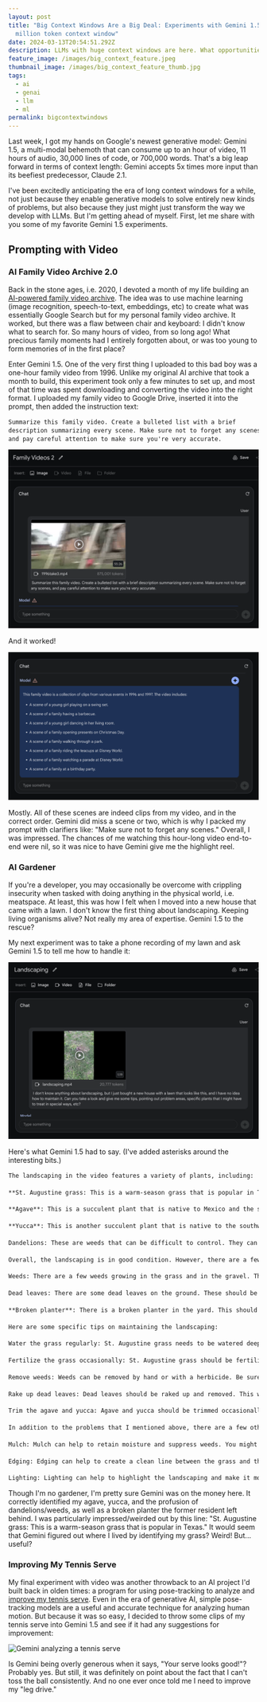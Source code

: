 ```yaml
---
layout: post
title: "Big Context Windows Are a Big Deal: Experiments with Gemini 1.5's 1
  million token context window"
date: 2024-03-13T20:54:51.292Z
description: LLMs with huge context windows are here. What opportunities do they unlock?
feature_image: /images/big_context_feature.jpeg
thumbnail_image: /images/big_context_feature_thumb.jpg
tags:
  - ai
  - genai
  - llm
  - ml
permalink: bigcontextwindows
---
```

Last week, I got my hands on Google's newest generative model: Gemini 1.5, a multi-modal behemoth that can consume up to an hour of video, 11 hours of audio, 30,000 lines of code, or 700,000 words. That's a big leap forward in terms of context length: Gemini accepts 5x times more input than its beefiest predecessor, Claude 2.1.

I've been excitedly anticipating the era of long context windows for a while, not just because they enable generative models to solve entirely new kinds of problems, but also because they just might just transform the way we develop with LLMs. But I'm getting ahead of myself. First, let me share with you some of my favorite Gemini 1.5 experiments.

## P﻿rompting with Video

### AI Family Video Archive 2.0

Back in the stone ages, i.e. 2020, I devoted a month of my life building an [AI-powered family video archive](https://www.youtube.com/watch?si=TC6gJuC1VcaBvFN5&v=_IeS1m8r6SY&feature=youtu.be). The idea was to use machine learning (image recognition, speech-to-text, embeddings, etc) to create what was essentially Google Search but for my personal family video archive. It worked, but there was a flaw between chair and keyboard: I didn't know what to search for. So many hours of video, from so long ago! What precious family moments had I entirely forgotten about, or was too young to form memories of in the first place?

Enter Gemini 1.5. One of the very first thing I uploaded to this bad boy was a one-hour family video from 1996. Unlike my original AI archive that took a month to build, this experiment took only a few minutes to set up, and most of that time was spent downloading and converting the video into the right format. I uploaded my family video to Google Drive, inserted it into the prompt, then added the instruction text:

```markdown
Summarize this family video. Create a bulleted list with a brief 
description summarizing every scene. Make sure not to forget any scenes, 
and pay careful attention to make sure you're very accurate.
```

![Prompting Gemini with a family video](/images/1996_video_prompt.png "Summarizing an hour-long family video from 1996")

A﻿nd it worked!

![Gemini summarizes a family video](/images/1996_model_summary.png "Family video play by play")

Mostly. All of these scenes are indeed clips from my video, and in the correct order. Gemini did miss a scene or two, which is why I packed my prompt with clarifiers like: "Make sure not to forget any scenes." Overall, I was impressed. The chances of me watching this hour-long video end-to-end were nil, so it was nice to have Gemini give me the highlight reel.

### A﻿I Gardener

If you're a developer, you may occasionally be overcome with crippling insecurity when tasked with doing anything in the physical world, i.e. meatspace. At least, this was how I felt when I moved into a new house that came with a lawn. I don't know the first thing about landscaping. Keeping living organisms alive? Not really my area of expertise. Gemini 1.5 to the rescue?

My next experiment was to take a phone recording of my lawn and ask Gemini 1.5 to tell me how to handle it:

![Gemini analyzes a landscaping video](/images/landscaping_prompt.png "Asking Gemini for help with landscaping")

Here's what Gemini 1.5 had to say. (I've added asterisks around the interesting bits.)

```markdown
The landscaping in the video features a variety of plants, including:

**St. Augustine grass: This is a warm-season grass that is popular in Texas. It is relatively low-maintenance, but it does need to be watered regularly and fertilized occasionally.**

**Agave**: This is a succulent plant that is native to Mexico and the southwestern United States. It is very drought-tolerant and does not need to be watered often.

**Yucca**: This is another succulent plant that is native to the southwestern United States. It is also very drought-tolerant and does not need to be watered often.

Dandelions: These are weeds that can be difficult to control. They can be removed by hand or with a herbicide.

Overall, the landscaping is in good condition. However, there are a few problems that I see:

Weeds: There are a few weeds growing in the grass and in the gravel. These can be removed by hand or with a herbicide.

Dead leaves: There are some dead leaves on the ground. These should be raked up and removed.

**Broken planter**: There is a broken planter in the yard. This should be removed and replaced.

Here are some specific tips on maintaining the landscaping:

Water the grass regularly: St. Augustine grass needs to be watered deeply and infrequently. Water it once or twice a week, depending on the weather.

Fertilize the grass occasionally: St. Augustine grass should be fertilized once or twice a year. Use a fertilizer that is specifically designed for St. Augustine grass.

Remove weeds: Weeds can be removed by hand or with a herbicide. Be sure to use a herbicide that is safe for St. Augustine grass.

Rake up dead leaves: Dead leaves should be raked up and removed. This will help to prevent the spread of disease.

Trim the agave and yucca: Agave and yucca should be trimmed occasionally to remove dead leaves.

In addition to the problems that I mentioned above, there are a few other things that you might want to consider:

Mulch: Mulch can help to retain moisture and suppress weeds. You might want to consider adding mulch to the gravel areas.

Edging: Edging can help to create a clean line between the grass and the gravel. You might want to consider adding edging to the landscaping.

Lighting: Lighting can help to highlight the landscaping and make it more inviting. You might want to consider adding lighting to the yard.
```



Though I'm no gardener, I'm pretty sure Gemini was on the money here. It correctly identified my agave, yucca, and the profusion of dandelions/weeds, as well as a broken planter the former resident left behind. I was particularly impressed/weirded out by this line: "St. Augustine grass: This is a warm-season grass that is popular in Texas." It would seem that Gemini figured out where I lived by identifying my grass? Weird! But... useful?

### Improving My Tennis Serve

My final experiment with video was another throwback to an AI project I'd built back in olden times: a program for using pose-tracking to analyze and [improve my tennis serve](https://youtu.be/yLrOy2Xedgk?si=yzYPsxG4f7aVzQ6h). Even in the era of generative AI, simple pose-tracking models are a useful and accurate technique for analyzing human motion. But because it was so easy, I decided to throw some clips of my tennis serve into Gemini 1.5 and see if it had any suggestions for improvement:

![Gemini analyzing a tennis serve](/images/screenshot-2024-03-05-at-11.38.40 am.png "Gemini 1.5 analyzes my tennis serves.")

Is Gemini being overly generous when it says, "Your serve looks good!"? Probably yes. But still, it was definitely on point about the fact that I can't toss the ball consistently. And no one ever once told me I need to improve my "leg drive."